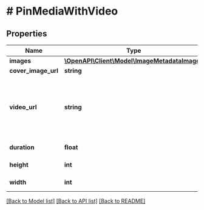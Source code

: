 # # PinMediaWithVideo

## Properties

Name | Type | Description | Notes
------------ | ------------- | ------------- | -------------
**images** | [**\OpenAPI\Client\Model\ImageMetadataImages**](ImageMetadataImages.md) |  | [optional]
**cover_image_url** | **string** |  | [optional]
**video_url** | **string** | Video url (720p). &lt;/p&gt;&lt;strong&gt;Note:&lt;/strong&gt; This field is limited and not available to all apps. | [optional]
**duration** | **float** | Duration (in milliseconds) | [optional]
**height** | **int** | Height (in pixels) | [optional]
**width** | **int** | Width (in pixels) | [optional]

[[Back to Model list]](../../README.md#models) [[Back to API list]](../../README.md#endpoints) [[Back to README]](../../README.md)
